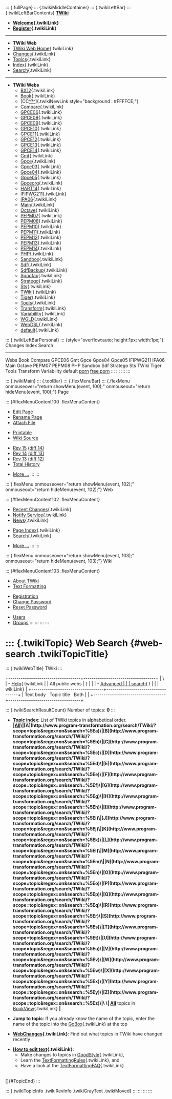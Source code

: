 ::: {.fullPage}
::: {.twikiMiddleContainer}
::: {.twikiLeftBar}
::: {.twikiLeftBarContents}
**[TWiki](http://TWiki.org/)**

-   **[Welcome](WelcomeGuest){.twikiLink}**
-   **[Register](TWikiRegistration){.twikiLink}**

------------------------------------------------------------------------

-   **TWiki Web**
-   [TWiki Web Home](WebHome){.twikiLink}
-   [Changes](WebChanges){.twikiLink}
-   [Topics](WebTopicList){.twikiLink}
-   [Index](WebIndex){.twikiLink}
-   [Search](WebSearch){.twikiLink}

------------------------------------------------------------------------

-   **TWiki Webs**
    -   [BX12](../BX12/WebHome){.twikiLink}
    -   [Book](../Book/WebHome){.twikiLink}
    -   [CC[^?^](http://www.program-transformation.org/edit/CC/WebHome?topicparent=TWiki.WebSearch)]{.twikiNewLink
        style="background : #FFFFCE;"}
    -   [Compare](../Compare/WebHome){.twikiLink}
    -   [GPCE06](../GPCE06/WebHome){.twikiLink}
    -   [GPCE08](../GPCE08/WebHome){.twikiLink}
    -   [GPCE09](../GPCE09/WebHome){.twikiLink}
    -   [GPCE10](../GPCE10/WebHome){.twikiLink}
    -   [GPCE11](../GPCE11/WebHome){.twikiLink}
    -   [GPCE12](../GPCE12/WebHome){.twikiLink}
    -   [GPCE13](../GPCE13/WebHome){.twikiLink}
    -   [GPCE14](../GPCE14/WebHome){.twikiLink}
    -   [Gmt](../Gmt/WebHome){.twikiLink}
    -   [Gpce](../Gpce/WebHome){.twikiLink}
    -   [Gpce03](http://www.program-transformation.org/Gpce03/WebHome){.twikiLink}
    -   [Gpce04](../Gpce04/WebHome){.twikiLink}
    -   [Gpce05](../Gpce05/WebHome){.twikiLink}
    -   [Gpceorg](../Gpceorg/WebHome){.twikiLink}
    -   [HART14](../HART14/WebHome){.twikiLink}
    -   [IFIPWG211](http://www.program-transformation.org/IFIPWG211/WebHome){.twikiLink}
    -   [IPA06](../IPA06/WebHome){.twikiLink}
    -   [Main](../Main/WebHome){.twikiLink}
    -   [Octave](../Octave/WebHome){.twikiLink}
    -   [PEPM07](../PEPM07/WebHome){.twikiLink}
    -   [PEPM08](../PEPM08/WebHome){.twikiLink}
    -   [PEPM10](../PEPM10/WebHome){.twikiLink}
    -   [PEPM11](../PEPM11/WebHome){.twikiLink}
    -   [PEPM12](../PEPM12/WebHome){.twikiLink}
    -   [PEPM13](../PEPM13/WebHome){.twikiLink}
    -   [PEPM14](../PEPM14/WebHome){.twikiLink}
    -   [PHP](../PHP/WebHome){.twikiLink}
    -   [Sandbox](../Sandbox/WebHome){.twikiLink}
    -   [Sdf](../Sdf/WebHome){.twikiLink}
    -   [SdfBackup](../SdfBackup/WebHome){.twikiLink}
    -   [Spoofax](../Spoofax/WebHome){.twikiLink}
    -   [Stratego](../Stratego/WebHome){.twikiLink}
    -   [Sts](../Sts/WebHome){.twikiLink}
    -   [TWiki](WebHome){.twikiLink}
    -   [Tiger](../Tiger/WebHome){.twikiLink}
    -   [Tools](../Tools/WebHome){.twikiLink}
    -   [Transform](../Transform/WebHome){.twikiLink}
    -   [Variability](../Variability/WebHome){.twikiLink}
    -   [WGLD](../WGLD/WebHome){.twikiLink}
    -   [WebDSL](../WebDSL/WebHome){.twikiLink}
    -   [default](DefaultWebHome){.twikiLink}

::: {.twikiLeftBarPersonal}
::: {style="overflow:auto; height:1px; width:1px;"}
Changes Index Search

------------------------------------------------------------------------

Webs Book Compare GPCE06 Gmt Gpce Gpce04 Gpce05 IFIPWG211 IPA06 Main
Octave PEPM07 PEPM08 PHP Sandbox Sdf Stratego Sts TWiki Tiger Tools
Transform Variability default
[porn](http://www.estrategiavirtual.com/adult/) [free
porn](http://www.estrategiavirtual.com/free/)
:::
:::
:::
:::

::: {.twikiMain}
::: {.toolBar}
::: {.flexMenuBar}
::: {.flexMenu onmouseover="return showMenu(event, 100);" onmouseout="return hideMenu(event, 100);"}
Page

::: {#flexMenuContent100 .flexMenuContent}
-   [Edit
    Page](http://www.program-transformation.org/edit/TWiki/WebSearch?t=1536826140)
-   [Rename
    Page](http://www.program-transformation.org/rename/TWiki/WebSearch)
-   [Attach
    File](http://www.program-transformation.org/attach/TWiki/WebSearch)

<!-- -->

-   [Printable](http://www.program-transformation.org/view/TWiki/WebSearch?skin=print.pattern)
-   [Wiki
    Source](http://www.program-transformation.org/view/TWiki/WebSearch?skin=text&raw=on&contenttype=text/plain)

<!-- -->

-   [Rev
    15](http://www.program-transformation.org/view/TWiki/WebSearch?rev=1.15)
    [(diff 14)](http://www.program-transformation.org/rdiff/TWiki/WebSearch?rev1=1.15&rev2=1.14)
-   [Rev
    14](http://www.program-transformation.org/view/TWiki/WebSearch?rev=1.14)
    [(diff 13)](http://www.program-transformation.org/rdiff/TWiki/WebSearch?rev1=1.14&rev2=1.13)
-   [Rev
    13](http://www.program-transformation.org/view/TWiki/WebSearch?rev=1.13)
    [(diff 12)](http://www.program-transformation.org/rdiff/TWiki/WebSearch?rev1=1.13&rev2=1.12)
-   [Total
    History](http://www.program-transformation.org/rdiff/TWiki/WebSearch)

<!-- -->

-   [More
    \...](http://www.program-transformation.org/oops/TWiki/WebSearch?template=oopsmore&param1=1.15&param2=1.15)
:::
:::

::: {.flexMenu onmouseover="return showMenu(event, 102);" onmouseout="return hideMenu(event, 102);"}
Web

::: {#flexMenuContent102 .flexMenuContent}
-   [Recent Changes](WebChanges){.twikiLink}
-   [Notify Service](WebNotify){.twikiLink}
-   [News](WebNews){.twikiLink}

<!-- -->

-   [Page Index](WebIndex){.twikiLink}
-   [Search](WebSearch){.twikiLink}

<!-- -->

-   [More
    \...](http://www.program-transformation.org/oops/TWiki/WebSearch?template=oopsmore&param1=1.15&param2=1.15)
:::
:::

::: {.flexMenu onmouseover="return showMenu(event, 103);" onmouseout="return hideMenu(event, 103);"}
Wiki

::: {#flexMenuContent103 .flexMenuContent}
-   [About
    TWiki](http://www.program-transformation.org/view/TWiki/WebHome)
-   [Text
    Formatting](http://www.program-transformation.org/view/TWiki/TextFormattingRules)

<!-- -->

-   [Registration](http://www.program-transformation.org/view/TWiki/TWikiRegistration)
-   [Change
    Password](http://www.program-transformation.org/view/TWiki/ChangePassword)
-   [Reset
    Password](http://www.program-transformation.org/view/TWiki/ResetPassword)

<!-- -->

-   [Users](http://www.program-transformation.org/view/Main/TWikiUsers)
-   [Groups](http://www.program-transformation.org/view/Main/TWikiGroups)
:::
:::
:::
:::

::: {.twikiTopic}
Web Search {#web-search .twikiTopicTitle}
==========

::: {.twikiWebTitle}
TWiki
:::

+-----------------------------------+-----------------------------------+
| \                                 | -   [Help](SearchHelp){.twikiLink |
| All public webs                   | }                                 |
|                                   | -   [Advanced                     |
|                                   |     search](WebSearchAdvanced){.t |
|                                   | wikiLink}                         |
+-----------------------------------+-----------------------------------+
| Text body   Topic title   Both    |                                   |
+-----------------------------------+-----------------------------------+

::: {.twikiSearchResultCount}
Number of topics: **0**
:::

-   **[Topic
    index](http://www.program-transformation.org/search/TWiki/?scope=topic&regex=on&search=\.*)**:
    List of TWiki topics in alphabetical order.\
    **\|[All](http://www.program-transformation.org/search/TWiki/?scope=topic&regex=on&search=\.*)\|[A](http://www.program-transformation.org/search/TWiki/?scope=topic&regex=on&search=%5Ea)\|[B](http://www.program-transformation.org/search/TWiki/?scope=topic&regex=on&search=%5Eb)\|[C](http://www.program-transformation.org/search/TWiki/?scope=topic&regex=on&search=%5Ec)\|[D](http://www.program-transformation.org/search/TWiki/?scope=topic&regex=on&search=%5Ed)\|[E](http://www.program-transformation.org/search/TWiki/?scope=topic&regex=on&search=%5Ee)\|[F](http://www.program-transformation.org/search/TWiki/?scope=topic&regex=on&search=%5Ef)\|[G](http://www.program-transformation.org/search/TWiki/?scope=topic&regex=on&search=%5Eg)\|[H](http://www.program-transformation.org/search/TWiki/?scope=topic&regex=on&search=%5Eh)\|[I](http://www.program-transformation.org/search/TWiki/?scope=topic&regex=on&search=%5Ei)\|[J](http://www.program-transformation.org/search/TWiki/?scope=topic&regex=on&search=%5Ej)\|[K](http://www.program-transformation.org/search/TWiki/?scope=topic&regex=on&search=%5Ek)\|[L](http://www.program-transformation.org/search/TWiki/?scope=topic&regex=on&search=%5El)\|[M](http://www.program-transformation.org/search/TWiki/?scope=topic&regex=on&search=%5Em)\|[N](http://www.program-transformation.org/search/TWiki/?scope=topic&regex=on&search=%5En)\|[O](http://www.program-transformation.org/search/TWiki/?scope=topic&regex=on&search=%5Eo)\|[P](http://www.program-transformation.org/search/TWiki/?scope=topic&regex=on&search=%5Ep)\|[Q](http://www.program-transformation.org/search/TWiki/?scope=topic&regex=on&search=%5Eq)\|[R](http://www.program-transformation.org/search/TWiki/?scope=topic&regex=on&search=%5Er)\|[S](http://www.program-transformation.org/search/TWiki/?scope=topic&regex=on&search=%5Es)\|[T](http://www.program-transformation.org/search/TWiki/?scope=topic&regex=on&search=%5Et)\|[U](http://www.program-transformation.org/search/TWiki/?scope=topic&regex=on&search=%5Eu)\|[V](http://www.program-transformation.org/search/TWiki/?scope=topic&regex=on&search=%5Ev)\|[W](http://www.program-transformation.org/search/TWiki/?scope=topic&regex=on&search=%5Ew)\|[X](http://www.program-transformation.org/search/TWiki/?scope=topic&regex=on&search=%5Ex)\|[Y](http://www.program-transformation.org/search/TWiki/?scope=topic&regex=on&search=%5Ey)\|[Z](http://www.program-transformation.org/search/TWiki/?scope=topic&regex=on&search=%5Ez)\|\
    \|
    [All](http://www.program-transformation.org/search/TWiki/?scope=topic&regex=on&bookview=on&search=\.*)**
    topics in [BookView](BookView){.twikiLink} **\|**

<!-- -->

-   **Jump to topic**: If you already know the name of the topic, enter
    the name of the topic into the [GoBox](GoBox){.twikiLink} at the top

<!-- -->

-   **[WebChanges](WebChanges){.twikiLink}**: Find out what topics in
    TWiki have changed recently

<!-- -->

-   **[How to edit text](GoodStyle){.twikiLink}**:
    -   Make changes to topics in [GoodStyle](GoodStyle){.twikiLink},
    -   Learn the
        [TextFormattingRules](TextFormattingRules){.twikiLink}, and
    -   Have a look at the
        [TextFormattingFAQ](TextFormattingFAQ){.twikiLink}

\
[]{#TopicEnd}
:::

::: {.twikiTopicInfo .twikiRevInfo .twikiGrayText .twikiMoved}
:::
:::
:::
:::
